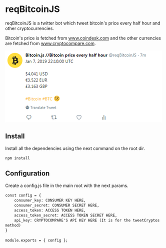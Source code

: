 # reqBitcoinJS

reqBitcoinJS is a twitter bot which tweet bitcoin's price every half hour and other cryptocurrencies.

Bitcoin's price is fetched from www.coindesk.com and the other currencies are fetched from www.cryptocompare.com.

![alt text](display.PNG)

## Install

Install all the dependencies using the next command on the root dir.

```
npm install
```

## Configuration

Create a config.js file in the main root with the next params.
```
const config = {
	consumer_key: CONSUMER KEY HERE,
	consumer_secret: CONSUMER SECRET HERE,
	access_token: ACCESS TOKEN HERE,
	access_token_secret: ACCESS TOKEN SECRET HERE,
	api_key: CRYPTOCOMPARE'S API KEY HERE (It is for the tweetCryptos method)
}

module.exports = { config };
```